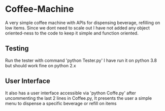 # Coffee-Machine
A very simple coffee machine with APIs for dispensing beverage, refilling on low items.
Since we dont need to scale out I have not added any object oriented-ness to the code to keep it simple and function oriented.

## Testing
Run the tester with command 'python Tester.py'
I have run it on python 3.8 but should work fine on python 2.x

## User Interface
It also has a user interface accessible via 'python Coffe.py' after uncommenting the last 2 lines in Coffee.py, It presents the user a simple menu to dispense a specific beverage or refill on items
